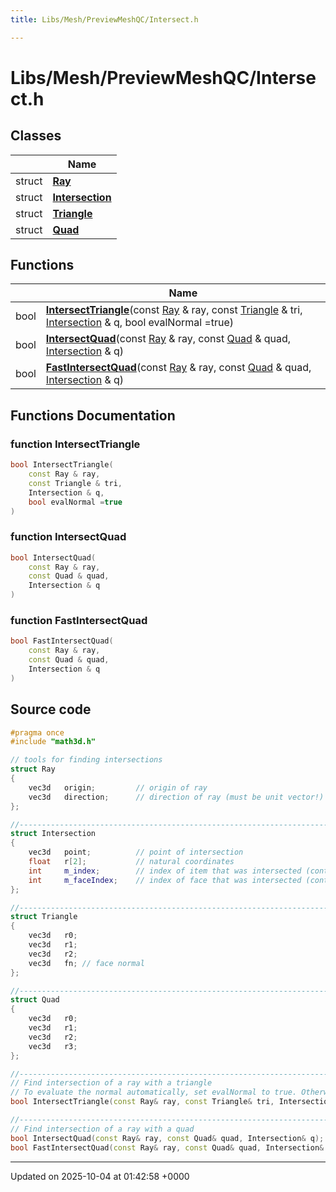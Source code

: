 ```yaml
---
title: Libs/Mesh/PreviewMeshQC/Intersect.h

---
```


# Libs/Mesh/PreviewMeshQC/Intersect.h



## Classes

|                | Name           |
| -------------- | -------------- |
| struct | **[Ray](../Classes/structRay.md)**  |
| struct | **[Intersection](../Classes/structIntersection.md)**  |
| struct | **[Triangle](../Classes/structTriangle.md)**  |
| struct | **[Quad](../Classes/structQuad.md)**  |

## Functions

|                | Name           |
| -------------- | -------------- |
| bool | **[IntersectTriangle](../Files/Intersect_8h.md#function-intersecttriangle)**(const [Ray](../Classes/structRay.md) & ray, const [Triangle](../Classes/structTriangle.md) & tri, [Intersection](../Classes/structIntersection.md) & q, bool evalNormal =true) |
| bool | **[IntersectQuad](../Files/Intersect_8h.md#function-intersectquad)**(const [Ray](../Classes/structRay.md) & ray, const [Quad](../Classes/structQuad.md) & quad, [Intersection](../Classes/structIntersection.md) & q) |
| bool | **[FastIntersectQuad](../Files/Intersect_8h.md#function-fastintersectquad)**(const [Ray](../Classes/structRay.md) & ray, const [Quad](../Classes/structQuad.md) & quad, [Intersection](../Classes/structIntersection.md) & q) |


## Functions Documentation

### function IntersectTriangle

```cpp
bool IntersectTriangle(
    const Ray & ray,
    const Triangle & tri,
    Intersection & q,
    bool evalNormal =true
)
```


### function IntersectQuad

```cpp
bool IntersectQuad(
    const Ray & ray,
    const Quad & quad,
    Intersection & q
)
```


### function FastIntersectQuad

```cpp
bool FastIntersectQuad(
    const Ray & ray,
    const Quad & quad,
    Intersection & q
)
```




## Source code

```cpp
#pragma once
#include "math3d.h"

// tools for finding intersections
struct Ray
{
    vec3d   origin;         // origin of ray
    vec3d   direction;      // direction of ray (must be unit vector!)
};

//-----------------------------------------------------------------------------
struct Intersection
{
    vec3d   point;          // point of intersection
    float   r[2];           // natural coordinates
    int     m_index;        // index of item that was intersected (context dependent)
    int     m_faceIndex;    // index of face that was intersected (context dependent)
};

//-----------------------------------------------------------------------------
struct Triangle
{
    vec3d   r0;
    vec3d   r1;
    vec3d   r2;
    vec3d   fn; // face normal
};

//-----------------------------------------------------------------------------
struct Quad
{
    vec3d   r0;
    vec3d   r1;
    vec3d   r2;
    vec3d   r3;
};

//-----------------------------------------------------------------------------
// Find intersection of a ray with a triangle
// To evaluate the normal automatically, set evalNormal to true. Otherwise, the normal in Triangle is used
bool IntersectTriangle(const Ray& ray, const Triangle& tri, Intersection& q, bool evalNormal = true);

//-----------------------------------------------------------------------------
// Find intersection of a ray with a quad
bool IntersectQuad(const Ray& ray, const Quad& quad, Intersection& q);
bool FastIntersectQuad(const Ray& ray, const Quad& quad, Intersection& q);
```


-------------------------------

Updated on 2025-10-04 at 01:42:58 +0000
